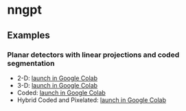# nngpt
## Examples
### Planar detectors with linear projections and coded segmentation
* 2-D: [launch in Google Colab](https://colab.research.google.com/github/decibelcooper/nngpt/blob/master/notebooks/2-D.ipynb)
* 3-D: [launch in Google Colab](https://colab.research.google.com/github/decibelcooper/nngpt/blob/master/notebooks/3-D.ipynb)
* Coded: [launch in Google Colab](https://colab.research.google.com/github/decibelcooper/nngpt/blob/master/notebooks/Coded.ipynb)
* Hybrid Coded and Pixelated: [launch in Google Colab](https://colab.research.google.com/github/decibelcooper/nngpt/blob/master/notebooks/Hybrid%20Coded%20and%20Pixelated.ipynb)
